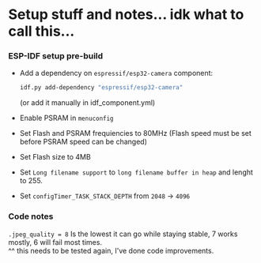 

# Setup stuff and notes... idk what to call this...

### ESP-IDF setup pre-build

- Add a dependency on `espressif/esp32-camera` component:
  ```bash
  idf.py add-dependency "espressif/esp32-camera"
  ```
  (or add it manually in idf_component.yml)

- Enable PSRAM in `menuconfig` 
- Set Flash and PSRAM frequiencies to 80MHz (Flash speed must be set before PSRAM speed can be changed)
- Set Flash size to 4MB
- Set `Long filename support` to `long filename buffer in heap` and lenght to 255.
- Set `configTimer_TASK_STACK_DEPTH` from `2048` -> `4096`

### Code notes

`.jpeg_quality = 8` Is the lowest it can go while staying stable, 7 works mostly, 6 will fail most times.  
^^ this needs to be tested again, I've done code improvements.